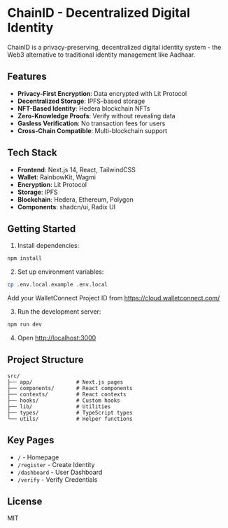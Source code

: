 # ChainID - Decentralized Digital Identity

ChainID is a privacy-preserving, decentralized digital identity system - the Web3 alternative to traditional identity management like Aadhaar.

## Features

- **Privacy-First Encryption**: Data encrypted with Lit Protocol
- **Decentralized Storage**: IPFS-based storage
- **NFT-Based Identity**: Hedera blockchain NFTs
- **Zero-Knowledge Proofs**: Verify without revealing data
- **Gasless Verification**: No transaction fees for users
- **Cross-Chain Compatible**: Multi-blockchain support

## Tech Stack

- **Frontend**: Next.js 14, React, TailwindCSS
- **Wallet**: RainbowKit, Wagmi
- **Encryption**: Lit Protocol
- **Storage**: IPFS
- **Blockchain**: Hedera, Ethereum, Polygon
- **Components**: shadcn/ui, Radix UI

## Getting Started

1. Install dependencies:

```bash
npm install
```

2. Set up environment variables:

```bash
cp .env.local.example .env.local
```

Add your WalletConnect Project ID from https://cloud.walletconnect.com/

3. Run the development server:

```bash
npm run dev
```

4. Open [http://localhost:3000](http://localhost:3000)

## Project Structure

```
src/
├── app/              # Next.js pages
├── components/       # React components
├── contexts/         # React contexts
├── hooks/            # Custom hooks
├── lib/              # Utilities
├── types/            # TypeScript types
└── utils/            # Helper functions
```

## Key Pages

- `/` - Homepage
- `/register` - Create Identity
- `/dashboard` - User Dashboard
- `/verify` - Verify Credentials

## License

MIT
